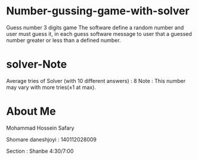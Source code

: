 # Number-gussing-game-with-solver
Guess number 3 digits game The software define a random number and user must guess it, in each guess software message to user that a guessed number greater or less than a defined number.
# solver-Note
Average tries of Solver (with 10 different answers) : 8
Note : This number may vary with more tries(±1 at max).
# About Me
Mohammad Hossein Safary

Shomare daneshjoyi : 140112028009

Section : Shanbe 4:30/7:00

